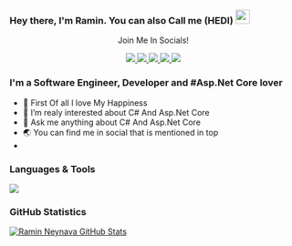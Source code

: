 ### Hey there, I'm  Ramin. You can also Call me (HEDI) <img src="https://media.giphy.com/media/hvRJCLFzcasrR4ia7z/giphy.gif" width="25px">

<div align="center">
<p align="center">Join Me In Socials!</p>
<a href="https://www.twitter.com/raminneynava/">
    <img src="https://img.shields.io/badge/Twitter-1DA1F2?style=for-the-badge&logo=twitter&logoColor=white" />
</a>
    
<a href="https://medium.com/@raminneynava/">
    <img src="https://img.shields.io/badge/Medium-12100E?style=for-the-badge&logo=medium&logoColor=white" />
</a>

<a href="https://www.linkedin.com/in/raminneynava/">
    <img src="https://img.shields.io/badge/linkedin-%230077B5.svg?&style=for-the-badge&logo=linkedin&logoColor=white" />
</a>

<a href="https://stackoverflow.com/users/9689717/raminneynava?tab=profile">
    <img src="https://img.shields.io/badge/Stack_Overflow-FE7A16?style=for-the-badge&logo=stack-overflow&logoColor=white" />
</a>

<a href="https://t.me/raminneynava/">
    <img src="https://img.shields.io/badge/Telegram-2CA5E0?style=for-the-badge&logo=telegram&logoColor=white" />
</a>


</div>

### I'm a Software Engineer, Developer and #Asp.Net Core lover
- 💖 First Of all I love My Happiness
- 🔭 I’m realy interested about C# And Asp.Net Core
- 💬 Ask me anything about C# And Asp.Net Core
- 🌏 You can find me in social that is mentioned in top
- 
### Languages & Tools
<div>
<img src="https://img.shields.io/badge/Asp.Net%20Core-C%23-green">
</div>

### GitHub Statistics
[![Ramin Neynava GitHub Stats](https://github-readme-stats.vercel.app/api?username=raminneynava&show_icons=true&theme=nord)](https://github.com/anuraghazra/github-readme-stats)


